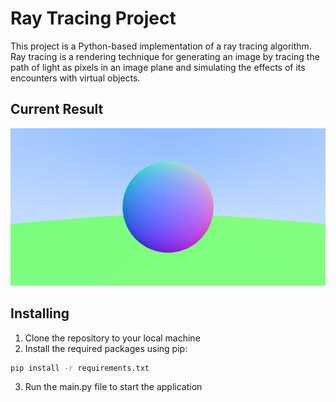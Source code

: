 # Ray Tracing Project

This project is a Python-based implementation of a ray tracing algorithm. Ray tracing is a rendering technique for
generating an image by tracing the path of light as pixels in an image plane and simulating the effects of its
encounters with virtual objects.

## Current Result

![Current Result](image.png)

## Installing

1. Clone the repository to your local machine
2. Install the required packages using pip:
```bash
pip install -r requirements.txt
```
3. Run the main.py file to start the application
